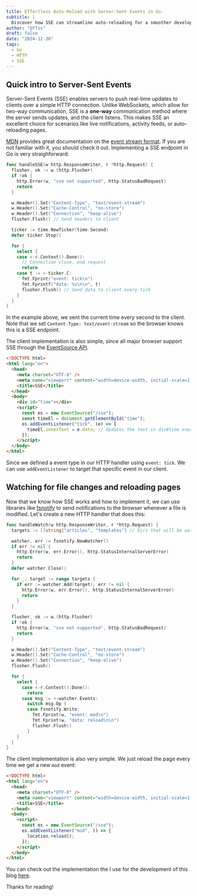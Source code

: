 ```yaml
---
title: Effortless Auto-Reload with Server-Sent Events in Go.
subtitle: |
  Discover how SSE can streamline auto-reloading for a smoother development process in Go.
author: "@ffss"
draft: false
date: "2024-12-30"
tags:
  - Go
  - HTTP
  - SSE
---
```


## Quick intro to Server-Sent Events

Server-Sent Events (SSE) enables servers to push real-time updates to
clients over a simple HTTP connection. Unlike WebSockets, which allow for two-way communication,
SSE is a **one-way** communication method where the server sends updates, and the client listens.
This makes SSE an excellent choice for scenarios like live notifications, activity feeds, or auto-reloading pages.

[MDN](https://developer.mozilla.org) provides great documentation on the
[event stream format](https://developer.mozilla.org/en-US/docs/Web/API/Server-sent_events/Using_server-sent_events#event_stream_format).
If you are not familiar with it, you should check it out. Implementing a SSE endpoint in Go is very straighforward:

```go
func handleSSE(w http.ResponseWriter, r *http.Request) {
  flusher, ok := w.(http.Flusher)
  if !ok {
    http.Error(w, "sse not supported", http.StatusBadRequest)
    return
  }

  w.Header().Set("Content-Type", "text/event-stream")
  w.Header().Set("Cache-Control", "no-store")
  w.Header().Set("Connection", "keep-alive")
  flusher.Flush() // Send headers to client

  ticker := time.NewTicker(time.Second)
  defer ticker.Stop()

  for {
    select {
    case <-r.Context().Done():
      // Connection close, end request
      return
    case t := <-ticker.C:
      fmt.Fprint("event: tick\n")
      fmt.Fprintf("data: %s\n\n", t)
      flusher.Flush() // Send data to client every tick
    }
  }
}
```

In the example above, we sent the current time every second to the client.
Note that we set `Content-Type: text/event-stream` so the browser knows this
is a SSE endpoint.

The client implementation is also simple, since all major browser support SSE
through the [EventSource API](https://developer.mozilla.org/en-US/docs/Web/API/EventSource).

```html
<!DOCTYPE html>
<html lang="en">
  <head>
    <meta charset="UTF-8" />
    <meta name="viewport" content="width=device-width, initial-scale=1.0" />
    <title>SSE</title>
  </head>
  <body>
    <div id="time"></div>
    <script>
      const es = new EventSource("/sse");
      const timeEl = document.getElementById("time");
      es.addEventListener("tick", (e) => {
        timeEl.innerText = e.data; // Updates the text in div#time every second.
      });
    </script>
  </body>
</html>
```

Since we defined a event type in our HTTP handler using `event: tick`. We can
use `addEventListener` to target that specific event in our client.

## Watching for file changes and reloading pages

Now that we know how SSE works and how to implement it, we can use libraries like
[fsnotify](github.com/fsnotify/fsnotify) to send notifications to the browser whenever
a file is modified. Let's create a new HTTP handler that does this:

```go
func handleWatch(w http.ResponseWriter, r *http.Request) {
  targets := []string{"articles", "templates"} // Dirs that will be watched

  watcher, err := fsnotify.NewWatcher()
  if err != nil {
    http.Error(w, err.Error(), http.StatusInternalServerError)
    return
  }
  defer watcher.Close()

  for _, target := range targets {
    if err := watcher.Add(target); err != nil {
      http.Error(w, err.Error(), http.StatusInternalServerError)
      return
    }
  }

  flusher, ok := w.(http.Flusher)
  if !ok {
    http.Error(w, "sse not supported", http.StatusBadRequest)
    return
  }

  w.Header().Set("Content-Type", "text/event-stream")
  w.Header().Set("Cache-Control", "no-store")
  w.Header().Set("Connection", "keep-alive")
  flusher.Flush()

  for {
    select {
      case <-r.Context().Done():
        return
      case msg := <-watcher.Events:
        switch msg.Op {
        case fsnotify.Write:
          fmt.Fprint(w, "event: mod\n")
          fmt.Fprint(w, "data: reload\n\n")
          flusher.Flush()
        }
    }
  }
}
```

The client implementation is also very simple. We just reload the page every time we get a
new `mod` event:

```html
<!DOCTYPE html>
<html lang="en">
  <head>
    <meta charset="UTF-8" />
    <meta name="viewport" content="width=device-width, initial-scale=1.0" />
    <title>SSE</title>
  </head>
  <body>
    <script>
      const es = new EventSource("/sse");
      es.addEventListener("mod", () => {
        location.reload();
      });
    </script>
  </body>
</html>
```

You can check out the implementation the I use for the development of this
blog [here](https://github.com/ffss92/blog/blob/main/cmd/server/handle_watch.go).

Thanks for reading!

